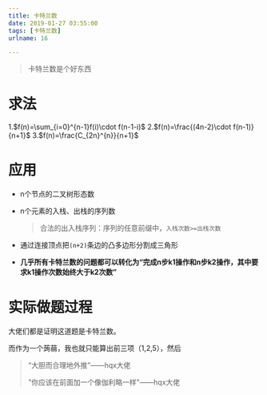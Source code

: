 ```yaml
---
title: 卡特兰数
date: 2019-01-27 03:55:00
tags: [卡特兰数]
urlname: 16

---
```

<!--markdown-->
> 卡特兰数是个好东西

# 求法

1.$f(n)=\sum_{i=0}^{n-1}f(i)\cdot f(n-1-i)$
2.$f(n)=\frac{(4n-2)\cdot f(n-1)}{n+1}$
3.$f(n)=\frac{C_{2n}^{n}}{n+1}$

# 应用

- n个节点的二叉树形态数

- n个元素的入栈、出栈的序列数

  > 合法的出入栈序列：序列的任意前缀中，```入栈次数>=出栈次数```

- 通过连接顶点把```(n+2)```条边的凸多边形分割成三角形

- **几乎所有卡特兰数的问题都可以转化为“完成n步k1操作和n步k2操作，其中要求k1操作次数始终大于k2次数”**

# 实际做题过程

大佬们都是证明这道题是卡特兰数。

而作为一个蒟蒻，我也就只能算出前三项（1,2,5），然后

> “大胆而合理地外推”——hqx大佬
>
> "你应该在前面加一个像伽利略一样"——hqx大佬